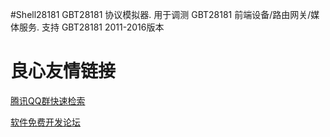 #Shell28181
GBT28181 协议模拟器. 用于调测 GBT28181 前端设备/路由网关/媒体服务.
支持 GBT28181 2011-2016版本



 # 良心友情链接

[腾讯QQ群快速检索](http://u.720life.cn/s/8cf73f7c)

[软件免费开发论坛](http://u.720life.cn/s/bbb01dc0)